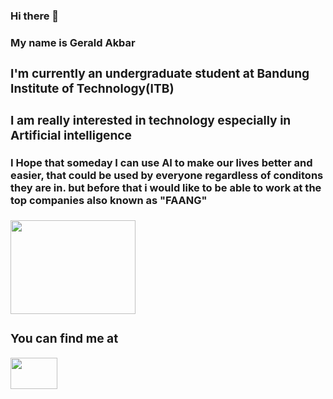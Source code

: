 ### Hi there 👋
<!--
**geraldakbar/geraldakbar** is a ✨ _special_ ✨ repository because its `README.md` (this file) appears on your GitHub profile.

Here are some ideas to get you started:

- 🔭 I’m currently working on ...
- 🌱 I’m currently learning ...
- 👯 I’m looking to collaborate on ...
- 🤔 I’m looking for help with ...
- 💬 Ask me about ...
- 📫 How to reach me: ...
- 😄 Pronouns: ...
- ⚡ Fun fact: ...
-->

<h3>My name is Gerald Akbar<h3>
<div float="left">
  <h3>I'm currently an undergraduate student at Bandung Institute of Technology(ITB)</h3>
  </div>
</div>
 <div class="dreams">
<h3>I am really interested in technology especially in Artificial intelligence</h3>
  <h4>I Hope that someday I can use AI to make our lives better and easier, that could be used by everyone regardless of conditons they are in. but before that i would like to be able to work at the top companies also known as "FAANG"</h4>
   <img src="https://miro.medium.com/max/4000/1*dqc9peXAN_zSS-T1-Kq5-A.jpeg" height="150" width="200">
  </div>
 <div class="social-media">
   <h3>You can find me at</h3>
   <a href="https://www.linkedin.com/in/geraldakbar/"><img src="https://image.flaticon.com/icons/png/512/174/174857.png" width="75" height="50"></a>
